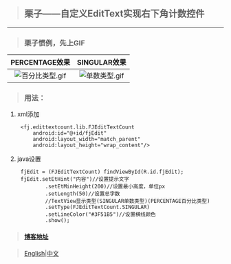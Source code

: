 > ## 栗子——自定义EditText实现右下角计数控件

---


> ### 栗子惯例，先上GIF

| PERCENTAGE效果        | SINGULAR效果           |
|:-------------:|:-------------:|
| ![百分比类型.gif](http://upload-images.jianshu.io/upload_images/2071764-b45df6bf1d00205e.gif)      | ![单数类型.gif](http://upload-images.jianshu.io/upload_images/2071764-7be37be47251b7d4.gif) |

> ### 用法：

1. xml添加

        <fj.edittextcount.lib.FJEditTextCount
            android:id="@+id/fjEdit"
            android:layout_width="match_parent"
            android:layout_height="wrap_content"/>

2. java设置

        fjEdit = (FJEditTextCount) findViewById(R.id.fjEdit);
        fjEdit.setEtHint("内容")//设置提示文字
                .setEtMinHeight(200)//设置最小高度，单位px
                .setLength(50)//设置总字数
                //TextView显示类型(SINGULAR单数类型)(PERCENTAGE百分比类型)
                .setType(FJEditTextCount.SINGULAR)
                .setLineColor("#3F51B5")//设置横线颜色
                .show();
                
> #### [博客地址](http://www.jianshu.com/p/383ba123c201)

> [English](https://github.com/FTandJYQ/AnFQNumEditText/blob/master/README-En.md)|[中文](https://github.com/FTandJYQ/AnFQNumEditText/blob/master/README.md)
